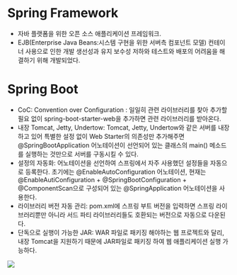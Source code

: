 # Spring Framework 
- 자바 플랫폼을 위한 오픈 소스 애플리케이션 프레임워크. 
- EJB(Enterprise Java Beans:시스템 구현을 위한 서버측 컴포넌트 모델) 컨테이너 사용으로 인한 개발 생선성과 유지 보수성 저하와 테스트와 배포의 어려움을 해결하기 위해 개발되었다. 

# Spring Boot
- CoC: Convention over Configuration : 일일히 관련 라이브러리를 찾아 추가할 필요 없이 spring-boot-starter-web을 추가하면 관련 라이브러리를 받아온다.
- 내장 Tomcat, Jetty, Undertow: Tomcat, Jetty, Undertow와 같은 서버를 내장하고 있어 특별한 설정 없이 Web Starter의 의존성만 추가해주면 @SpringBootApplication 어노테이션이 선언되어 있는 클래스의 main() 메소드를 실행하는 것만으로 서버를 구동시킬 수 있다. 
- 설정의 자동화: 어노테이션을 선언하여 스프링에서 자주 사용했던 설정들을 자동으로 등록한다. 초기에는 @EnableAutoConfiguration 어노테이션, 현재는 @EnableAutiConfiguration + @SpringBootConfiguration + @ComponentScan으로 구성되어 있는 @SpringApplication 어노테이션을 사용한다.
- 라이브러리 버전 자동 관리: pom.xml에 스프링 부트 버전을 입력하면 스프링 라이브러리뿐만 아니라 서드 파티 라이브러리들도 호환되는 버전으로 자동으로 다운된다.
- 단독으로 실행이 가능한 JAR: WAR 파일로 패키징 해야하는 웹 프로젝트와 달리, 내장 Tomcat을 지원하기 때문에 JAR파일로 패키징 하여 웹 애플리케이션 실행 가능하다. 

 
![](http://melonicedlatte.com/assets/images/2021_3Q/spring_architect.png)

